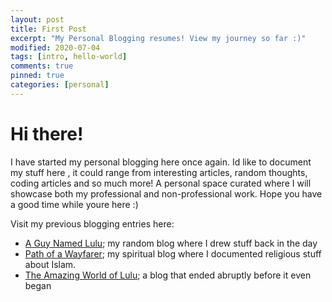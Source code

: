 ```yaml
---
layout: post
title: First Post
excerpt: "My Personal Blogging resumes! View my journey so far :)" 
modified: 2020-07-04
tags: [intro, hello-world]
comments: true
pinned: true
categories: [personal]
---
```


# Hi there!
I have started my personal blogging here once again. Id like to document my stuff here , it could range from interesting articles, random thoughts, coding articles and so much more! A personal space curated where I will showcase both my professional and non-professional work. Hope you have a good time while youre here :)

Visit my previous blogging entries here:
* [A Guy Named Lulu][lulu]; my random blog where I drew stuff back in the day
* [Path of a Wayfarer][wayfarer]; my spiritual blog where I documented religious stuff about Islam.
* [The Amazing World of Lulu][lulu2]; a blog that ended abruptly before it even began


[lulu]: http://a-guy-named-lulu.blogspot.com/
[wayfarer]: https://path-of-a-wayfarer-blog.tumblr.com/
[lulu2]: https://the-world-of-lulu-blog-blog.tumblr.com/
